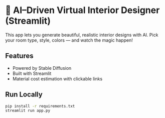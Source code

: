 # 🧠 AI–Driven Virtual Interior Designer (Streamlit)

This app lets you generate beautiful, realistic interior designs with AI. Pick your room type, style, colors — and watch the magic happen!

## Features
- Powered by Stable Diffusion
- Built with Streamlit
- Material cost estimation with clickable links

## Run Locally
```bash
pip install -r requirements.txt
streamlit run app.py
